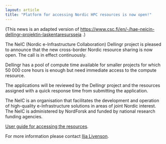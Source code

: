 ```yaml
---
layout: article
title: "Platform for accessing Nordic HPC resources is now open!"
---
```


(This news is an adapted version of https://www.csc.fi/en/-/hae-neicin-dellingr-projektin-laskentaresursseja .)

The NeIC (Nordic e-Infrastructure Collaboration) Dellingr project is pleased to announce that the new cross-border Nordic resource sharing is now open. The call is in effect continuously.

Dellingr has a pool of compute time available for smaller projects for which 50 000 core hours is enough but need immediate access to the compute resource.

The applications will be reviewed by the Dellingr project and the resources assigned with a quick response time from submitting the application.

The NeIC is an organisation that facilitates the development and operation of high-quality e-Infrastructure solutions in areas of joint Nordic interest. The NeIC is administered by NordForsk and funded by national research funding agencies.

<a href="https://dellingr.neic.no/guide/">User guide for accessing the resources</a>.

For more information please contact <a href="mailto:ilja.livenson@ut.ee">Ilja Livenson</a>.
